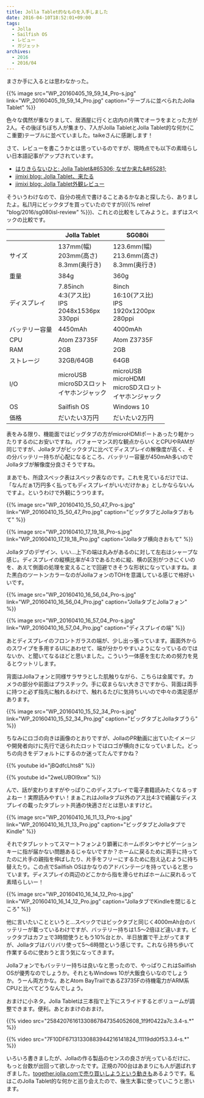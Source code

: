 ```yaml
---
title: Jolla Tablet的なものを入手しました
date: 2016-04-10T18:52:01+09:00
tags:
  - Jolla
  - Sailfish OS
  - レビュー
  - ガジェット
archives:
  - 2016
  - 2016/04
---
```


まさか手に入るとは思わなかった。

{{% image src="WP_20160405_19_59_14_Pro-s.jpg" link="WP_20160405_19_59_14_Pro.jpg" caption="テーブルに並べられたJolla Tablet" %}}

色々な偶然が重なりまして、居酒屋に行くと店内の片隅でオーラをまとった方が2人。その後ぼちぼち人が集まり、7人がJolla
TabletとJolla Tablet的な何か(ここ重要)テーブルに並べていました。taikeさんに感謝します！

さて、レビューを書こうかとは思っているのですが、現時点でも以下の素晴らしい日本語記事がアップされています。

- [はりきらないひと: Jolla Tablet&\#65306; なぜか来た&\#65281;](http://helicalgear.blogspot.jp/2016/04/jolla-tablet.html)
- [jimixi blog: Jolla Tablet、来たる](http://jiminynseries.seesaa.net/article/436332569.html)
- [jimixi blog: Jolla Tablet外観レビュー](http://jiminynseries.seesaa.net/article/436336180.html)

そういうわけなので、自分の視点で書けることあるかなあと探したら、ありましたよ。私[1月にビックタブを買っていたのですが]({{% relref "blog/2016/sg080isl-review" %}})、これとの比較をしてみようと。まずはスペックの比較です。

<table>
<thead>
<tr class="header">
<th></th>
<th>Jolla Tablet</th>
<th>SG080i</th>
</tr>
</thead>
<tbody>
<tr class="odd">
<td>サイズ</td>
<td>137mm(幅)<br />
203mm(高さ)<br />
8.3mm(奥行き)</td>
<td>123.6mm(幅)<br />
213.6mm(高さ)<br />
8.3mm(奥行き)</td>
</tr>
<tr class="even">
<td>重量</td>
<td>384g</td>
<td>360g</td>
</tr>
<tr class="odd">
<td>ディスプレイ</td>
<td>7.85inch<br />
4:3(アス比)<br />
IPS<br />
2048x1536px<br />
330ppi</td>
<td>8inch<br />
16:10(アス比)<br />
IPS<br />
1920x1200px<br />
280ppi</td>
</tr>
<tr class="even">
<td>バッテリー容量</td>
<td>4450mAh</td>
<td>4000mAh</td>
</tr>
<tr class="odd">
<td>CPU</td>
<td>Atom Z3735F</td>
<td>Atom Z3735F</td>
</tr>
<tr class="even">
<td>RAM</td>
<td>2GB</td>
<td>2GB</td>
</tr>
<tr class="odd">
<td>ストレージ</td>
<td>32GB/64GB</td>
<td>64GB</td>
</tr>
<tr class="even">
<td>I/O</td>
<td>microUSB<br />
microSDスロット<br />
イヤホンジャック</td>
<td>microUSB<br />
microHDMI<br />
microSDスロット<br />
イヤホンジャック</td>
</tr>
<tr class="odd">
<td>OS</td>
<td>Sailfish OS</td>
<td>Windows 10</td>
</tr>
<tr class="even">
<td>価格</td>
<td>だいたい3万円</td>
<td>だいたい2万円</td>
</tr>
</tbody>
</table>

表をみる限り、機能面ではビッグタブの方がmicroHDMIポートあったり軽かったりするのにお安いですね。パフォーマンス的な観点からいくとCPUやRAMが同じですが、Jollaタブがビックタブに比べてディスプレイの解像度が高く、その分バッテリー持ちが心配になるところ、バッテリー容量が450mAh多いのでJollaタブが解像度分良さそうですね。

まあでも、所詮スペック表はスペック表なのです。これを見ているだけでは、「なんだぁ1万円多く払ってもディスプレイがいいだけかぁ」としかならないんですよ。というわけで外観にうつります。

{{% image src="WP_20160410_15_50_47_Pro-s.jpg" link="WP_20160410_15_50_47_Pro.jpg" caption="ビッグタブとJollaタブおもて" %}}

{{% image src="WP_20160410_17_19_18_Pro-s.jpg" link="WP_20160410_17_19_18_Pro.jpg" caption="Jollaタブ横向きおもて" %}}

Jollaタブのデザイン、いい...上下の端は丸みがあるのに対して左右はシャープな感じ。ディスプレイの縦横比率が4:3であるために縦、横の区別がつきにくいのを、あえて側面の処理を変えることで回避できそうな形状になっていますね。また黒白のツートンカラーなのがJollaフォンのTOHを意識している感じで格好いいです。

{{% image src="WP_20160410_16_56_04_Pro-s.jpg" link="WP_20160410_16_56_04_Pro.jpg" caption="JollaタブとJollaフォン" %}}

{{% image src="WP_20160410_16_57_04_Pro-s.jpg" link="WP_20160410_16_57_04_Pro.jpg" caption="ディスプレイの端" %}}

あとディスプレイのフロントガラスの端が、少し出っ張っています。画面外からのスワイプを多用するUIにあわせて、端が分かりやすいようになっているのではないか、と聞いてなるほどと思いました。こういう一体感を生むための努力を見るとウットリします。

背面はJollaフォンと同様サラサラとした肌触りながら、こちらは金属です。カメラの部分や前面はプラスチック。手に収まらない大きさですから、背面は両手に持つと必ず指先に触れるわけで、触れるたびに気持ちいいので中々の満足感があります。

{{% image src="WP_20160410_15_52_34_Pro-s.jpg" link="WP_20160410_15_52_34_Pro.jpg" caption="ビッグタブとJollaタブうら" %}}

ちなみにロゴの向きは画像のとおりですが、JollaのPR動画に出ていたイメージや開発者向けに先行で送られたロットではロゴが横向きになっていました。どっちの向きをデフォルトにするのか迷ってたんですかね？

{{% youtube id="jBQdfcLhts8" %}}

{{% youtube id="2weLUBOl9xw" %}}

んで、話が変わりますがやっぱりこのディスプレイで電子書籍読みたくなるっすよねー！実際読みやすい！まぁこれはJollaタブ以外のアス比4:3で綺麗なディスプレイの載ったタブレット共通の快適さだとは思いますけど。

{{% image src="WP_20160410_16_11_13_Pro-s.jpg" link="WP_20160410_16_11_13_Pro.jpg" caption="ビッグタブとJollaタブでKindle" %}}

それでタブレットってスマートフォンより顕著にホームボタンやナビゲーションキーに指が届かない問題あるじゃないですか？ホームに戻るために両手に持ってたのに片手の親指を伸ばしたり、片手をフリーにするために抱え込むように持ち替えたり。この点でSailfish
OSはかなりのアドバンテージを持っていると思っています。ディスプレイの両辺のどこかから指を滑らせればホームに戻れるって素晴らしいー！

{{% image src="WP_20160410_16_14_12_Pro-s.jpg" link="WP_20160410_16_14_12_Pro.jpg" caption="JollaタブでKindleを閉じるところ" %}}

他に言いたいことというと...スペックではビックタブと同じく4000mAh台のバッテリーが載っているわけですが、バッテリー持ちは1.5〜2倍ほど違います。ビックタブはカフェで3時間使うともう10%台とか、半日放置で干上がってますが、Jollaタブはバリバリ使って5〜6時間という感じです。これなら持ち歩いて作業するのに使おうと言う気になってきます。

Jollaフォンでもバッテリー持ちは良いなと思ったので、やっぱりこれはSailfish OSが優秀なのでしょうか。それともWindows 10が大飯食らいなのでしょうか。うーん両方かな。あとAtom BayTrailであるZ3735Fの待機電力がARM系CPUと比べてどうなんでしょう。

おまけに小ネタ。Jolla Tabletは三本指で上下にスライドするとボリュームが調整できます。便利。あとおまけのおまけ。

{{% video src="25842076161330867847354052608_1f9f0422a7c.3.4-s.*" %}}

{{% video src="7F10DF67131330883944216141824_11119dd0f53.3.4-s.*" %}}

いろいろ書きましたが、Jollaの作る製品のセンスの良さが光っているだけに、もっと台数が出回って欲しかったです。正規の700台はあまりにも人が選ばれすぎました。[together.jolla.comで売り買いしようという動きも](https://together.jolla.com/question/131835/buysell-official-jolla-tablet/)あるようです。私はこのJolla Tablet的な何かと巡り会えたので、後生大事に使っていこうと思います。
